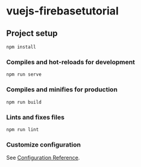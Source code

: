 # vuejs-firebasetutorial

## Project setup

```
npm install
```

### Compiles and hot-reloads for development

```
npm run serve
```

### Compiles and minifies for production

```
npm run build
```

### Lints and fixes files

```
npm run lint
```

### Customize configuration

See [Configuration Reference](https://cli.vuejs.org/config/).

<!-- https://medium.com/@anas.mammeri/vue-2-firebase-how-to-add-firebase-social-sign-in-into-your-vue-application-21f341bbf1b -->
